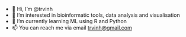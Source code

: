 - 👋 Hi, I’m @trvinh
- 👀 I’m interested in bioinformatic tools, data analysis and visualisation
- 🌱 I’m currently learning ML using R and Python
- 📫 You can reach me via email trvinh@gmail.com

<!---
trvinh/trvinh is a ✨ special ✨ repository because its `README.md` (this file) appears on your GitHub profile.
You can click the Preview link to take a look at your changes.
--->
